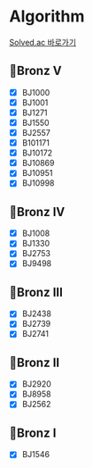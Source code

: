 # Algorithm
[Solved.ac 바로가기](https://solved.ac/class)
## 🥉Bronz V
- [X] BJ1000
- [X] BJ1001
- [X] BJ1271
- [X] BJ1550
- [X] BJ2557
- [X] B101171
- [X] BJ10172
- [X] BJ10869
- [X] BJ10951
- [X] BJ10998
## 🥉Bronz IV
- [X] BJ1008
- [X] BJ1330
- [X] BJ2753
- [X] BJ9498
## 🥉Bronz III
- [X] BJ2438
- [X] BJ2739
- [X] BJ2741
## 🥉Bronz II
- [X] BJ2920
- [X] BJ8958
- [X] BJ2562
## 🥉Bronz I
- [X] BJ1546
